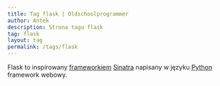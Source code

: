 ```yaml
---
title: Tag flask | Oldschoolprogrammer
author: Antek
description: Strona tagu flask
tag: flask
layout: tag
permalink: /tags/flask
---
```

Flask to inspirowany [frameworkiem](https://ankiedos.github.io/tags/framework) [Sinatra](https://ankiedos.github.io/tags/sinatra) napisany w języku [Python](https://ankiedos.github.io/tags/python) framework webowy.